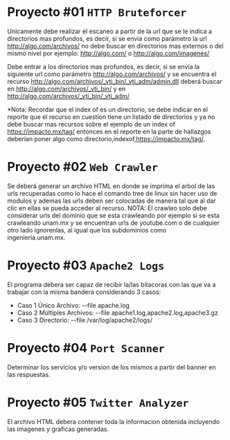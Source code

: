 # Proyecto #01 `HTTP Bruteforcer`
Unicamente debe realizar el escaneo a partir de la url que se le indica a directorios mas profundos, es decir, si se envia como parámetro la url http://algo.com/archivos/ no debe buscar en directorios mas externos o del mismo nivel por ejemplo: 
http://algo.com/ o http://algo.com/imagenes/

Debe entrar a los directorios mas profundos, es decir, si se envía la siguiente url como parámetro http://algo.com/archivos/ y se encuentra el recurso http://algo.com/archivos/_vti_bin/_vti_adm/admin.dll deberá buscar en http://algo.com/archivos/_vti_bin/
y en http://algo.com/archivos/_vti_bin/_vti_adm/

*Nota: Recordar que el index of es un directorio, se debe indicar en el reporte que el recurso en cuestion tiene un listado de directorios y ya no debe buscar mas recursos sobre el ejemplo de un index of https://impacto.mx/tag/ entonces en el reporte en la parte de hallazgos deberian poner algo como directorio,indexof,https://impacto.mx/tag/.
# Proyecto #02 `Web Crawler`
Se deberá generar un archivo HTML en donde se imprima el arbol de las urls recuperadas como lo hace el comando tree de linux sin hacer uso de modulos y ademas las urls deben ser colocadas de manera tal que al dar clic en ellas se pueda acceder al recurso.
NOTA: El crawleo solo debe considerar urls del dominio que se esta crawleando por ejemplo si se esta crawleando unam.mx y se encuentran urls de youtube.com o de cualquier otro lado ignorenlas, al igual que los subdominios como ingenieria.unam.mx.
# Proyecto #03 `Apache2 Logs`
El programa debera ser capaz de recibir la/las bitacoras con las que va a trabajar con la misma bandera considerando 3 casos:
- Caso 1 Único Archivo: --file apache.log
- Caso 2 Múltiples Archivos: --file apache1.log,apache2.log,apache3.gz
- Caso 3 Directorio: --file /var/log/apache2/logs/
# Proyecto #04 `Port Scanner`
Determinar los servicios y/o version de los mismos a partir del banner en las respuestas.
# Proyecto #05 `Twitter Analyzer`
El archivo HTML debera contener toda la informacion obtenida incluyendo las imagenes y graficas generadas.